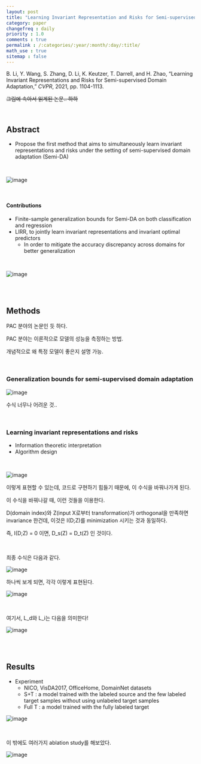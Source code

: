 ```yaml
---
layout: post
title: "Learning Invariant Representation and Risks for Semi-supervised Domain Adaptation"
category: paper
changefreq : daily
priority : 1.0
comments : true
permalink : /:categories/:year/:month/:day/:title/
math_use : true
sitemap : false
---
```


B. Li, Y. Wang, S. Zhang, D. Li, K. Keutzer, T. Darrell, and H. Zhao, “Learning Invariant Representations and Risks for Semi-supervised Domain Adaptation,” *CVPR*, 2021, pp. 1104-1113.

~~그림에 속아서 읽게된 논문.. 하하~~

<br>

## Abstract

- Propose the first method that aims to simultaneously learn invariant representations and risks under the setting of semi-supervised domain adaptation (Semi-DA)

<br>

![image](https://user-images.githubusercontent.com/85778937/135720037-a0e6e262-d89c-4a5a-bf21-607408741a0e.png)

<br>

#### Contributions

- Finite-sample generalization bounds for Semi-DA on both classification and regression
- LIRR, to jointly learn invariant representations and invariant optimal predictors
  - In order to mitigate the accuracy discrepancy across domains for better generalization

<br>

![image](https://user-images.githubusercontent.com/85778937/135720126-1e9ea02c-9b03-4dbd-85d0-6e7807759d86.png)

<br>

<br>

## Methods

PAC 분야의 논문인 듯 하다. 

PAC 분야는 이론적으로 모델의 성능을 측정하는 방법.

개념적으로 왜 특정 모델이 좋은지 설명 가능.

<br>

### Generalization bounds for semi-supervised domain adaptation

![image](https://user-images.githubusercontent.com/85778937/135720255-286f1592-5409-465c-8694-b1546697d8a9.png)

수식 너무나 어려운 것..

<br>

### Learning invariant representations and risks

- Information theoretic interpretation
- Algorithm design

<br>

![image](https://user-images.githubusercontent.com/85778937/135720338-5d04ed7b-8150-454d-8be1-3278f5ac8868.png)

이렇게 표현할 수 있는데, 코드로 구현하기 힘들기 때문에, 이 수식을 바꿔나가게 된다.

이 수식을 바꿔나갈 때, 이런 것들을 이용한다.

D(domain index)와 Z(input X로부터 transformation)가 orthogonal을 만족하면 invariance 한건데, 이것은 I(D;Z)를 minimization 시키는 것과 동일하다.

즉, I(D;Z) = 0 이면, D_s(Z) = D_t(Z) 인 것이다.

<br>

최종 수식은 다음과 같다. 

![image](https://user-images.githubusercontent.com/85778937/135720417-c024e164-eff6-465b-a733-8dce51a26204.png)

하나씩 보게 되면, 각각 이렇게 표현된다.

![image](https://user-images.githubusercontent.com/85778937/135720455-5f8fa787-ef0d-4585-a5a2-0e49aa82acca.png)

<br>

여기서, L_d와 L_i는 다음을 의미한다!

![image](https://user-images.githubusercontent.com/85778937/135720471-787d36ee-13c1-44d4-b5ca-38cf4ed9ab14.png)

<br>

<br>

## Results

- Experiment
  - NICO, VisDA2017, OfficeHome, DomainNet datasets
  - S+T : a model trained with the labeled source and the few labeled target samples without using unlabeled target samples
  - Full T : a model trained with the fully labeled target

![image](https://user-images.githubusercontent.com/85778937/135720683-c08b4701-a1b6-446d-8dcd-782c162f7c79.png)

<br>

이 밖에도 여러가지 ablation study를 해보았다.

![image](https://user-images.githubusercontent.com/85778937/135720719-19215224-64fd-4294-af9b-61fdfc52bf05.png)


